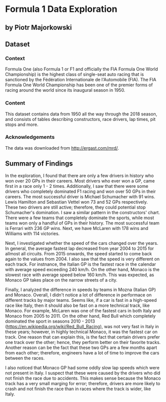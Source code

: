 # Formula 1 Data Exploration
## by Piotr Majorkowski


## Dataset

### Context
Formula One (also Formula 1 or F1 and officially the FIA Formula One World Championship) is the highest class of single-seat auto racing that is sanctioned by the Fédération Internationale de l'Automobile (FIA). The FIA Formula One World Championship has been one of the premier forms of racing around the world since its inaugural season in 1950.

### Content
This dataset contains data from 1950 all the way through the 2018 season, and consists of tables describing constructors, race drivers, lap times, pit stops and more.

### Acknowledgements
The data was downloaded from http://ergast.com/mrd/.


## Summary of Findings

In the exploration, I found that there are only a few drivers in history who won over 20 GPs in their careers. Most drivers who ever won a GP, came first in a race only 1 - 2 times. Additionally, I saw that there were some drivers who completely dominated F1 racing and won over 50 GPs in their careers. The most successful driver is Michael Schumacher with 91 wins. Lewis Hamilton and Sebastian Vettel won 73 and 52 GPs respectively. These two drivers are still active; therefore, they could potential stop Schumacher's domination. I saw a similar pattern in the constructors' chart. There were a few teams that completely dominate the sports, while most teams won only a handful of GPs in their history. The most successful team is Ferrari with 236 GP wins. Next, we have McLaren with 178 wins and Williams with 114 victories.

Next, I investigated whether the speed of the cars changed over the years. In general, the average fastest lap decreased from year 2004 to 2015 for allmost all circuits. From 2015 onwards, the speed started to come back again to the values from 2004. I also saw that the speed is very different on each track. For instnance, the Italian GP is the fastest race in the calendar with average speed exceeding 240 km/h. On the other hand, Monaco is the slowest race with average speed below 160 km/h. This was expected, as Monaco GP takes place on the narrow streets of a city.

Finally, I analyzed the difference in speeds by teams in Mozna (Italian GP) and Monaco. Overall, I didn't notice a lot of difference in performace on different tracks by major teams. Seems like, if a car is fast in a high-speed race like Italy, then it should also be fast on a more technical track, like Monaco. For example, McLaren was one of the fastest cars in both Italy and Monaco from 2005 to 2011. On the other hand, Red Bull which completely dominated the sport in seasons 2010 - 2013 (https://en.wikipedia.org/wiki/Red_Bull_Racing), was not very fast in Italy in these years; however, in highly technical Monaco, it was the fastest car on track. One reason that can explain this, is the fact that certain drivers prefer one track over the other; hence, they perform better on their favorite tracks. Another reason can be the fact that these two GPs are a few months apart from each other; therefore, engineers have a lot of time to improve the cars between the races.

I also noticed that Monaco GP had some oddly slow lap speeds which were not present in Italy. I suspect that these were caused by the drivers who did not finish the race due to accidents. This makes sense because the Monaco track has a very small marging for error; therefore, drivers are more likely to crash and not finish the race than in races where the track is wider, like Italy.

